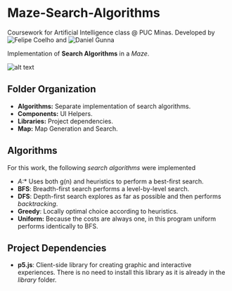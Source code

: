 # Maze-Search-Algorithms
Coursework for Artificial Intelligence class @ PUC Minas. Developed by ![Felipe Coelho](https://github.com/Lodur03) and ![Daniel Gunna](https://github.com/DanielGunna)


Implementation of **Search Algorithms** in a *Maze*.

![alt text](https://i.imgur.com/bC8yRer.png)


## Folder Organization
- **Algorithms:** Separate implementation of search algorithms.
- **Components:** UI Helpers.
- **Libraries:** Project dependencies.
- **Map:** Map Generation and Search.

## Algorithms
For this work, the following *search algorithms* were implemented
- **A*:** Uses both g(n) and heuristics to perform a best-first search.
- **BFS**: Breadth-first search performs a level-by-level search.
- **DFS**: Depth-first search explores as far as possible and then performs *backtracking*.
- **Greedy**: Locally optimal choice according to heuristics.
- **Uniform:** Because the costs are always one, in this program uniform performs identically to BFS.

## Project Dependencies
- **p5.js**:  Client-side library for creating graphic and interactive experiences. There is no need to install this library as it is already in the *library* folder.

